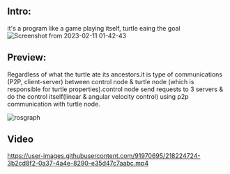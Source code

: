 ## Intro:

it's a program like a game playing itself, turtle eaing the goal
 ![Screenshot from 2023-02-11 01-42-43](https://user-images.githubusercontent.com/91970695/218223863-684b35d7-bd6f-420d-badb-a8dcc449b2b8.png)

## Preview:
 
 Regardless of what the turtle ate its ancestors.it is type of communications (P2P, client-server) between control node & turtle node (which is responsible for turtle properties).control node send requests to 3 servers & do the control itself(linear & angular velocity control) using p2p communication with turtle node.
 
![rosgraph](https://user-images.githubusercontent.com/91970695/218224583-d3f40ce8-74f7-4353-bc02-11a13ab9de83.png)

## Video

https://user-images.githubusercontent.com/91970695/218224724-3b2cd8f2-0a37-4a4e-8290-e35d47c7aabc.mp4
